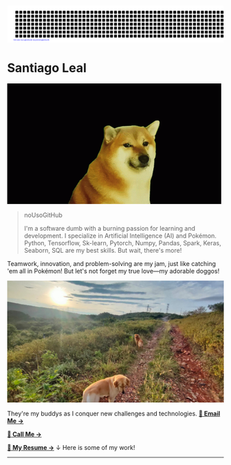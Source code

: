 ![gitartwork](gitartwork.svg)

# Santiago Leal

<aside>

![cheems-doge.gif](cheems-doge.gif)

</aside>

> noUsoGitHub
> 
> 
> I'm a software dumb with a burning passion for learning and development. I specialize in Artificial Intelligence (AI) and Pokémon. Python, Tensorflow, Sk-learn, Pytorch, Numpy, Pandas, Spark, Keras, Seaborn, SQL are my best skills.
> But wait, there's more!
> 

Teamwork, innovation, and problem-solving are my jam, just like catching 'em all in Pokémon! But let's not forget my true love—my adorable doggos! 

![DOGS](046dfe71-8379-41ac-88eb-f23d6df3de8b.jpg)

They're my buddys as I conquer new challenges and technologies.
[**📨 Email Me →**](mailto:)

[**🤙 Call Me →**](tel:)

[**📝 My Resume →**](https://www.notion.so/templates/resume)
↓ Here is some of my work!


---


